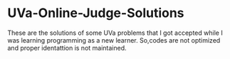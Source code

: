 # UVa-Online-Judge-Solutions

These are the solutions of some UVa problems that I got accepted while I was learning programming as a new learner. So,codes 
are not optimized and proper identattion is not maintained. 
